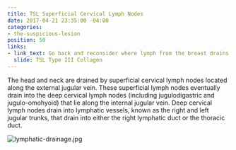 ```yaml
---
title: TSL Superficial Cervical Lymph Nodes
date: 2017-04-21 23:35:00 -04:00
categories:
- the-suspicious-lesion
position: 50
links:
- link_text: Go back and reconsider where lymph from the breast drains
  slide: TSL Type III Collagen
---
```


The head and neck are drained by superficial cervical lymph nodes located along the external jugular vein. These superficial lymph nodes eventually drain into the deep cervical lymph nodes (including jugulodigastric and jugulo-omohyoid) that lie along the internal jugular vein. Deep cervical lymph nodes drain into lymphatic vessels, known as the right and left jugular trunks, that drain into either the right lymphatic duct or the thoracic duct.

![lymphatic-drainage.jpg](/uploads/lymphatic-drainage.jpg)